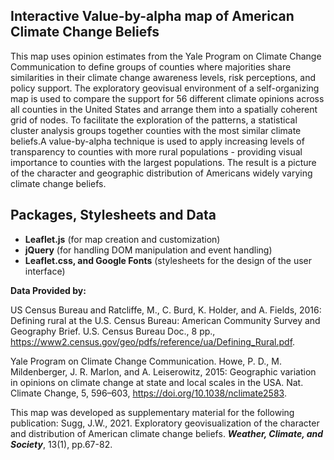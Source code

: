## Interactive Value-by-alpha map of American Climate Change Beliefs

This map uses opinion estimates from the Yale Program on Climate Change Communication to define groups of counties where majorities share similarities in their climate change awareness levels, risk perceptions, and policy support. The exploratory geovisual environment of a self-organizing map is used to compare the support for 56 different climate opinions across all counties in the United States and arrange them into a spatially coherent grid of nodes. To facilitate the exploration of the patterns, a statistical cluster analysis groups together counties with the most similar climate beliefs.A value-by-alpha technique is used to apply increasing levels of transparency to counties with more rural populations - providing visual importance to counties with the largest populations. The result is a picture of the character and geographic distribution of Americans widely varying climate change beliefs.

## Packages, Stylesheets and Data 
- **Leaflet.js** (for map creation and customization)
- **jQuery** (for handling DOM manipulation and event handling)
- **Leaflet.css, and Google Fonts** (stylesheets for the design of the user interface)

**Data Provided by:** 

US Census Bureau and Ratcliffe, M., C. Burd, K. Holder, and A. Fields, 2016: Defining rural at the U.S. Census Bureau: American Community Survey and Geography Brief. U.S. Census Bureau Doc., 8 pp., https://www2.census.gov/geo/pdfs/reference/ua/Defining_Rural.pdf.

Yale Program on Climate Change Communication. Howe, P. D., M. Mildenberger, J. R. Marlon, and A. Leiserowitz, 2015: Geographic variation in opinions on climate change at state and local scales in the USA. Nat. Climate Change, 5, 596–603, https://doi.org/10.1038/nclimate2583.

This map was developed as supplementary material for the following publication:
Sugg, J.W., 2021. Exploratory geovisualization of the character and distribution of American climate change beliefs. ***Weather, Climate, and Society***, 13(1), pp.67-82.